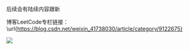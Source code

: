 后续会有陆续内容跟新

博客LeetCode专栏链接：\url{https://blog.csdn.net/weixin_41738030/article/category/9122675}


![](https://img-blog.csdnimg.cn/20191027160953211.png?x-oss-process=image/watermark,type_ZmFuZ3poZW5naGVpdGk,shadow_10,text_aHR0cHM6Ly9ibG9nLmNzZG4ubmV0L3dlaXhpbl80MTczODAzMA==,size_16,color_FFFFFF,t_70)
